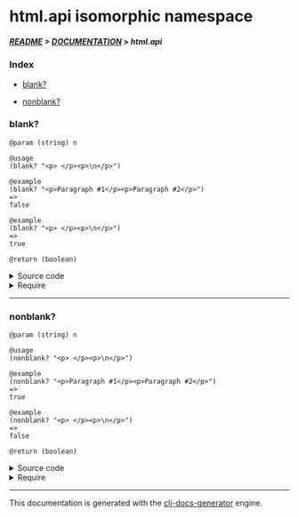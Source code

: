 
# html.api isomorphic namespace

##### [README](../../../README.md) > [DOCUMENTATION](../../COVER.md) > html.api

### Index

- [blank?](#blank)

- [nonblank?](#nonblank)

### blank?

```
@param (string) n
```

```
@usage
(blank? "<p> </p><p>\n</p>")
```

```
@example
(blank? "<p>Paragraph #1</p><p>Paragraph #2</p>")
=>
false
```

```
@example
(blank? "<p> </p><p>\n</p>")
=>
true
```

```
@return (boolean)
```

<details>
<summary>Source code</summary>

```
(defn blank?
  [n]
  (-> n (string/remove-part #"<.*>")
        (string/remove-part #"</.*>")
        (string/remove-part #"<.*/>")
        (string/remove-part #" ")
        (string/remove-part #"\r")
        (string/remove-part #"\t")
        (string/remove-part #"\n")
        (empty?)))
```

</details>

<details>
<summary>Require</summary>

```
(ns my-namespace (:require [html.api :refer [blank?]]))

(html.api/blank? ...)
(blank?          ...)
```

</details>

---

### nonblank?

```
@param (string) n
```

```
@usage
(nonblank? "<p> </p><p>\n</p>")
```

```
@example
(nonblank? "<p>Paragraph #1</p><p>Paragraph #2</p>")
=>
true
```

```
@example
(nonblank? "<p> </p><p>\n</p>")
=>
false
```

```
@return (boolean)
```

<details>
<summary>Source code</summary>

```
(defn nonblank?
  [n]
  (-> n blank? not))
```

</details>

<details>
<summary>Require</summary>

```
(ns my-namespace (:require [html.api :refer [nonblank?]]))

(html.api/nonblank? ...)
(nonblank?          ...)
```

</details>

---

This documentation is generated with the [clj-docs-generator](https://github.com/bithandshake/clj-docs-generator) engine.


